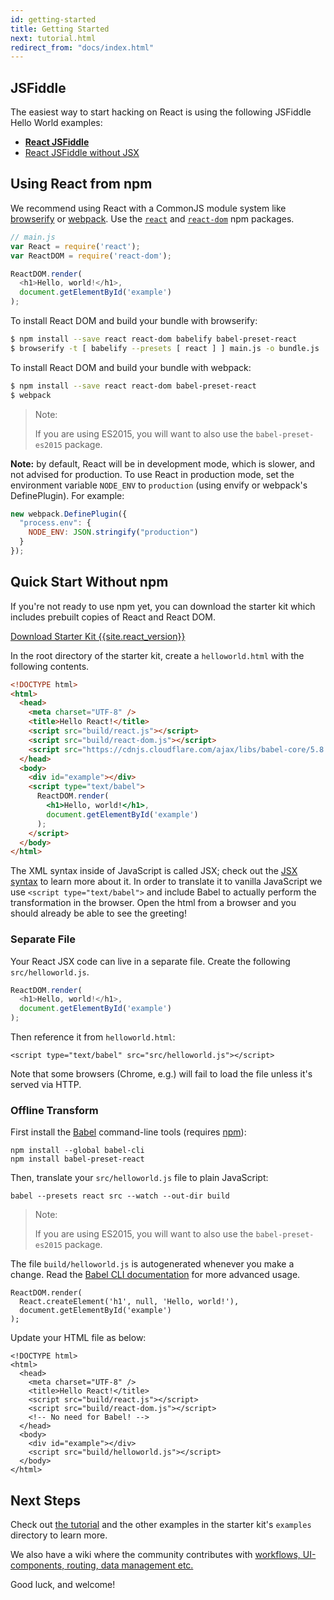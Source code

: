 ```yaml
---
id: getting-started
title: Getting Started
next: tutorial.html
redirect_from: "docs/index.html"
---
```


## JSFiddle

The easiest way to start hacking on React is using the following JSFiddle Hello&nbsp;World&nbsp;examples:

 * **[React JSFiddle](https://jsfiddle.net/reactjs/69z2wepo/)**
 * [React JSFiddle without JSX](https://jsfiddle.net/reactjs/5vjqabv3/)

## Using React from npm

We recommend using React with a CommonJS module system like [browserify](http://browserify.org/) or [webpack](https://webpack.github.io/). Use the [`react`](https://www.npmjs.com/package/react) and [`react-dom`](https://www.npmjs.com/package/react-dom) npm packages.

```js
// main.js
var React = require('react');
var ReactDOM = require('react-dom');

ReactDOM.render(
  <h1>Hello, world!</h1>,
  document.getElementById('example')
);
```

To install React DOM and build your bundle with browserify:

```sh
$ npm install --save react react-dom babelify babel-preset-react
$ browserify -t [ babelify --presets [ react ] ] main.js -o bundle.js
```

To install React DOM and build your bundle with webpack:

```sh
$ npm install --save react react-dom babel-preset-react
$ webpack
```

> Note:
>
> If you are using ES2015, you will want to also use the `babel-preset-es2015` package.

**Note:** by default, React will be in development mode, which is slower, and not advised for production. To use React in production mode, set the environment variable `NODE_ENV` to `production` (using envify or webpack's DefinePlugin). For example:

```js
new webpack.DefinePlugin({
  "process.env": {
    NODE_ENV: JSON.stringify("production")
  }
});
```

## Quick Start Without npm

If you're not ready to use npm yet, you can download the starter kit which includes prebuilt copies of React and React DOM.

<div class="buttons-unit downloads">
  <a href="/react/downloads/react-{{site.react_version}}.zip" class="button">
    Download Starter Kit {{site.react_version}}
  </a>
</div>

In the root directory of the starter kit, create a `helloworld.html` with the following contents.

```html
<!DOCTYPE html>
<html>
  <head>
    <meta charset="UTF-8" />
    <title>Hello React!</title>
    <script src="build/react.js"></script>
    <script src="build/react-dom.js"></script>
    <script src="https://cdnjs.cloudflare.com/ajax/libs/babel-core/5.8.23/browser.min.js"></script>
  </head>
  <body>
    <div id="example"></div>
    <script type="text/babel">
      ReactDOM.render(
        <h1>Hello, world!</h1>,
        document.getElementById('example')
      );
    </script>
  </body>
</html>
```

The XML syntax inside of JavaScript is called JSX; check out the [JSX syntax](/react/docs/jsx-in-depth.html) to learn more about it. In order to translate it to vanilla JavaScript we use `<script type="text/babel">` and include Babel to actually perform the transformation in the browser. Open the html from a browser and you should already be able to see the greeting!

### Separate File

Your React JSX code can live in a separate file. Create the following `src/helloworld.js`.

```javascript
ReactDOM.render(
  <h1>Hello, world!</h1>,
  document.getElementById('example')
);
```

Then reference it from `helloworld.html`:

```html{10}
<script type="text/babel" src="src/helloworld.js"></script>
```

Note that some browsers (Chrome, e.g.) will fail to load the file unless it's served via HTTP.

### Offline Transform

First install the [Babel](http://babeljs.io/) command-line tools (requires [npm](https://www.npmjs.com/)):

```
npm install --global babel-cli
npm install babel-preset-react
```

Then, translate your `src/helloworld.js` file to plain JavaScript:

```
babel --presets react src --watch --out-dir build
```

> Note:
>
> If you are using ES2015, you will want to also use the `babel-preset-es2015` package.

The file `build/helloworld.js` is autogenerated whenever you make a change. Read the [Babel CLI documentation](http://babeljs.io/docs/usage/cli/) for more advanced usage.

```javascript{2}
ReactDOM.render(
  React.createElement('h1', null, 'Hello, world!'),
  document.getElementById('example')
);
```


Update your HTML file as below:

```html{8,12}
<!DOCTYPE html>
<html>
  <head>
    <meta charset="UTF-8" />
    <title>Hello React!</title>
    <script src="build/react.js"></script>
    <script src="build/react-dom.js"></script>
    <!-- No need for Babel! -->
  </head>
  <body>
    <div id="example"></div>
    <script src="build/helloworld.js"></script>
  </body>
</html>
```

## Next Steps

Check out [the tutorial](/react/docs/tutorial.html) and the other examples in the starter kit's `examples` directory to learn more.

We also have a wiki where the community contributes with [workflows, UI-components, routing, data management etc.](https://github.com/facebook/react/wiki/Complementary-Tools)

Good luck, and welcome!
